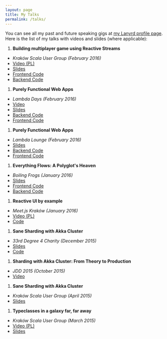 ```yaml
---
layout: page
title: My Talks
permalink: /talks/
---
```


You can see all my past and future speaking gigs at [my Lanyrd profile page](http://lanyrd.com/profile/miciek-2071/). Here is the list of my talks with videos and slides (where applicable):

1. **Building multiplayer game using Reactive Streams** 
  - *Kraków Scala User Group (February 2016)*
  - [Video (PL)](https://www.youtube.com/watch?v=MKEbuLsah50)
  - [Slides](https://speakerdeck.com/miciek/building-multiplayer-game-using-reactive-streams)
  - [Frontend Code](https://github.com/miciek/web-snake-react-bacon)
  - [Backend Code](https://github.com/miciek/snake-multiplayer-akka-streams)
1. **Purely Functional Web Apps** 
  - *Lambda Days (February 2016)*
  - [Video](https://www.youtube.com/watch?v=oMfF9V52DT4)
  - [Slides](https://speakerdeck.com/miciek/purely-functional-web-apps)
  - [Backend Code](https://github.com/miciek/mr-stats-haskell-servant)
  - [Frontend Code](https://github.com/miciek/mr-stats-frontend-elm)
1. **Purely Functional Web Apps** 
  - *Lambda Lounge (February 2016)*
  - [Slides](https://speakerdeck.com/miciek/purely-functional-web-apps)
  - [Backend Code](https://github.com/miciek/mr-stats-haskell-servant)
  - [Frontend Code](https://github.com/miciek/mr-stats-frontend-elm)
1. **Everything Flows: A Polyglot's Heaven** 
  - *Boiling Frogs (January 2016)*
  - [Slides](https://docs.google.com/presentation/d/1dMbwDT5tcb95a1YTLTWABejkU-whFASF3B6Lc86L_OE/edit?usp=sharing)
  - [Frontend Code](https://github.com/miciek/web-snake-react-bacon)
  - [Backend Code](https://github.com/miciek/snake-multiplayer-akka-streams)
1. **Reactive UI by example**
  - *Meet.js Kraków (January 2016)*
  - [Video (PL)](http://krakow.meetjs.pl/160112/)
  - [Code](https://github.com/miciek/web-snake-react-bacon)
1. **Sane Sharding with Akka Cluster**
  - *33rd Degree 4 Charity (December 2015)*
  - [Slides](http://www.slideshare.net/miciek/sane-sharding-with-akka-cluster-53948027)
  - [Code](https://github.com/miciek/akka-sharding-example)
1. **Sharding with Akka Cluster: From Theory to Production**
  - *JDD 2015 (October 2015)*
  - [Video](https://www.youtube.com/watch?v=2oYytf5Y1rY)
1. **Sane Sharding with Akka Cluster**
  - *Kraków Scala User Group (April 2015)* 
  - [Slides](http://www.slideshare.net/miciek/sane-sharding-with-akka-cluster)
1. **Typeclasses in a galaxy far, far away**
  - *Kraków Scala User Group (March 2015)*
  - [Video (PL)](https://www.youtube.com/watch?v=v-gT4Z82CF4)
  - [Slides](http://slides.com/miciek/typeclasses#/)
